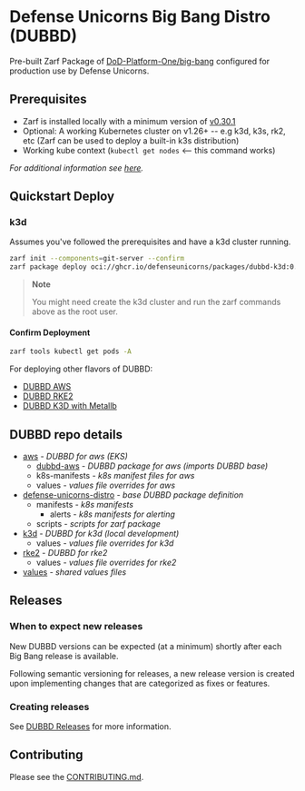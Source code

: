 # Defense Unicorns Big Bang Distro (DUBBD)

Pre-built Zarf Package of [DoD-Platform-One/big-bang](https://github.com/DoD-Platform-One/big-bang) configured for production use by Defense Unicorns.

## Prerequisites

- Zarf is installed locally with a minimum version of [v0.30.1](https://github.com/defenseunicorns/zarf/releases/tag/v0.30.1)
- Optional: A working Kubernetes cluster on v1.26+ -- e.g k3d, k3s, rk2, etc (Zarf can be used to deploy a built-in k3s distribution)
- Working kube context (`kubectl get nodes` <-- this command works)

_For additional information see [here](./docs/prereq-steps.md)._

## Quickstart Deploy

### k3d

Assumes you've followed the prerequisites and have a k3d cluster running.

```bash
zarf init --components=git-server --confirm
zarf package deploy oci://ghcr.io/defenseunicorns/packages/dubbd-k3d:0.11.1-amd64 # search tags at https://github.com/defenseunicorns/uds-package-dubbd/pkgs/container/packages%2Fdubbd-k3d
```

> **Note**
>
> You might need create the k3d cluster and run the zarf commands above as the root user.

#### Confirm Deployment

```bash
zarf tools kubectl get pods -A
```

For deploying other flavors of DUBBD:

- [DUBBD AWS](./aws/README.md)
- [DUBBD RKE2](./rke2/README.md)
- [DUBBD K3D with Metallb](./k3d/README.md)

## DUBBD repo details

- [aws](./aws/) - _DUBBD for aws (EKS)_
  - [dubbd-aws](./aws/dubbd-aws) - _DUBBD package for aws (imports DUBBD base)_
  - k8s-manifests - _k8s manifest files for aws_
  - values - _values file overrides for aws_
- [defense-unicorns-distro](./defense-unicorns-distro/) - _base DUBBD package definition_
  - manifests - _k8s manifests_
    - alerts - _k8s manifests for alerting_
  - scripts - _scripts for zarf package_
- [k3d](./k3d/) - _DUBBD for k3d (local development)_
  - values - _values file overrides for k3d_
- [rke2](./rke2/) - _DUBBD for rke2_
  - values - _values file overrides for rke2_
- [values](./values/) - _shared values files_

## Releases

### When to expect new releases

New DUBBD versions can be expected (at a minimum) shortly after each Big Bang release is available.

Following semantic versioning for releases, a new release version is created upon implementing changes that are categorized as fixes or features.

### Creating releases

See [DUBBD Releases](./docs/howto-dubbd-release.md) for more information.

## Contributing

Please see the [CONTRIBUTING.md](./CONTRIBUTING.md).
